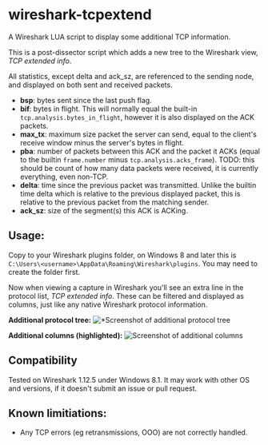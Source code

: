 # wireshark-tcpextend
A Wireshark LUA script to display some additional TCP information.

This is a post-dissector script which adds a new tree to the Wireshark view, _TCP extended info_.

All statistics, except delta and ack_sz, are referenced to the sending node, and displayed on both sent and received packets.
* **bsp**: bytes sent since the last push flag.
* **bif**: bytes in flight. This will normally equal the built-in `tcp.analysis.bytes_in_flight`, however it is also displayed on the ACK packets.
* **max_tx**: maximum size packet the server can send, equal to the client's receive window minus the server's bytes in flight.
* **pba**: number of packets between this ACK and the packet it ACKs (equal to the builtin `frame.number` minus `tcp.analysis.acks_frame`). TODO: this should be count of how many data packets were received, it is currently everything, even non-TCP.
* **delta**: time since the previous packet was transmitted. Unlike the builtin time delta which is relative to the previous displayed packet, this is relative to the previous packet from the matching sender.
* **ack_sz**: size of the segment(s) this ACK is ACKing.

## Usage:
Copy to your Wireshark plugins folder, on Windows 8 and later this is `C:\Users\<username>\AppData\Roaming\Wireshark\plugins`. You may need to create the folder first.

Now when viewing a capture in Wireshark you'll see an extra line in the protocol list, _TCP extended info_. These can be filtered and displayed as columns, just like any native Wireshark protocol information.

**Additional protocol tree:**
![*Screenshot of additional protocol tree](https://cloud.githubusercontent.com/assets/1311209/8146049/bd2d29f8-1277-11e5-8b45-4f7c071ff8ff.png)

**Additional columns (highlighted):**
![Screenshot of additional columns](https://cloud.githubusercontent.com/assets/1311209/8146105/c0498890-127a-11e5-8f7f-003e927dac23.png)

## Compatibility
Tested on Wireshark 1.12.5 under Windows 8.1. It may work with other OS and versions, if it doesn't submit an issue or pull request.

## Known limitiations:
* Any TCP errors (eg retransmissions, OOO) are not correctly handled.

